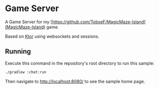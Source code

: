 # Game Server

A Game Server for my [https://github.com/TobseF/MagicMaze-Island](MagicMaze-Island) game.

Based on  [Ktor](https://ktor.io) using websockets and sessions.

## Running

Execute this command in the repository's root directory to run this sample:

```bash
./gradlew :chat:run
```
 
Then navigate to [http://localhost:8080/](http://localhost:8080/) to see the sample home page.  